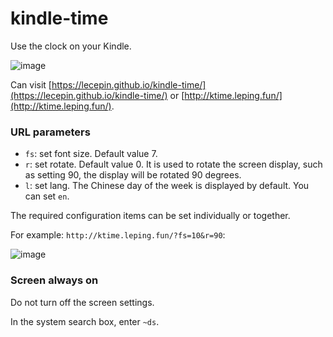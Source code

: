 # kindle-time

Use the clock on your Kindle.

![image](https://user-images.githubusercontent.com/11046969/212535636-9501936f-584c-4ce9-9a9a-ea7d0ac4e1c4.png)



Can visit [https://lecepin.github.io/kindle-time/](https://lecepin.github.io/kindle-time/) or [http://ktime.leping.fun/](http://ktime.leping.fun/).

### URL parameters

- `fs`: set font size. Default value 7.
- `r`: set rotate. Default value 0. It is used to rotate the screen display, such as setting 90, the display will be rotated 90 degrees.
- `l`: set lang. The Chinese day of the week is displayed by default. You can set `en`.

The required configuration items can be set individually or together.

For example: `http://ktime.leping.fun/?fs=10&r=90`:

![image](https://user-images.githubusercontent.com/11046969/212535887-d9fa8ec4-6795-455f-ae18-5f104dadf47c.png)


### Screen always on

Do not turn off the screen settings.

In the system search box, enter `~ds`.
